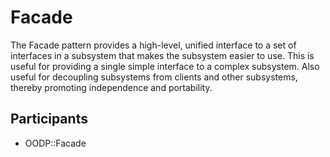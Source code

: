Facade
======
The Facade pattern provides a high-level, unified interface to a set
of interfaces in a subsystem that makes the subsystem easier to use.
This is useful for providing a single simple interface to a complex
subsystem. Also useful for decoupling subsystems from clients and
other subsystems, thereby promoting independence and portability.

Participants
------------
* OODP::Facade

